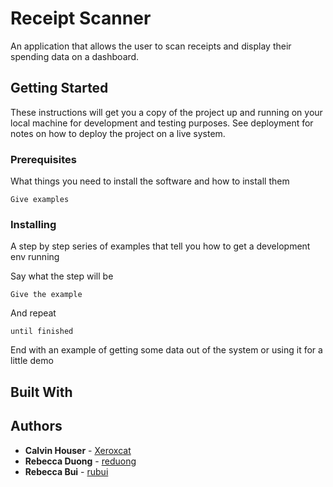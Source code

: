 # Receipt Scanner

An application that allows the user to scan receipts and display their spending data on a dashboard.

## Getting Started

These instructions will get you a copy of the project up and running on your local machine for development and testing purposes. See deployment for notes on how to deploy the project on a live system.

### Prerequisites

What things you need to install the software and how to install them

```
Give examples
```

### Installing

A step by step series of examples that tell you how to get a development env running

Say what the step will be

```
Give the example
```

And repeat

```
until finished
```

End with an example of getting some data out of the system or using it for a little demo


## Built With


## Authors

* **Calvin Houser** - [Xeroxcat](https://github.com/xeroxcat)
* **Rebecca Duong** - [reduong](https://github.com/reduong)
* **Rebecca Bui** - [rubui](https://github.com/rubui)


